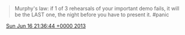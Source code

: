 > Murphy's law: if 1 of 3 rehearsals of your important demo fails, it will be the LAST one, the night before you have to present it\. \#panic

<img src="../../media/tweet.ico" width="12" /> [Sun Jun 16 21:36:44 +0000 2013](https://twitter.com/DromerDenker/status/346380848569937921)